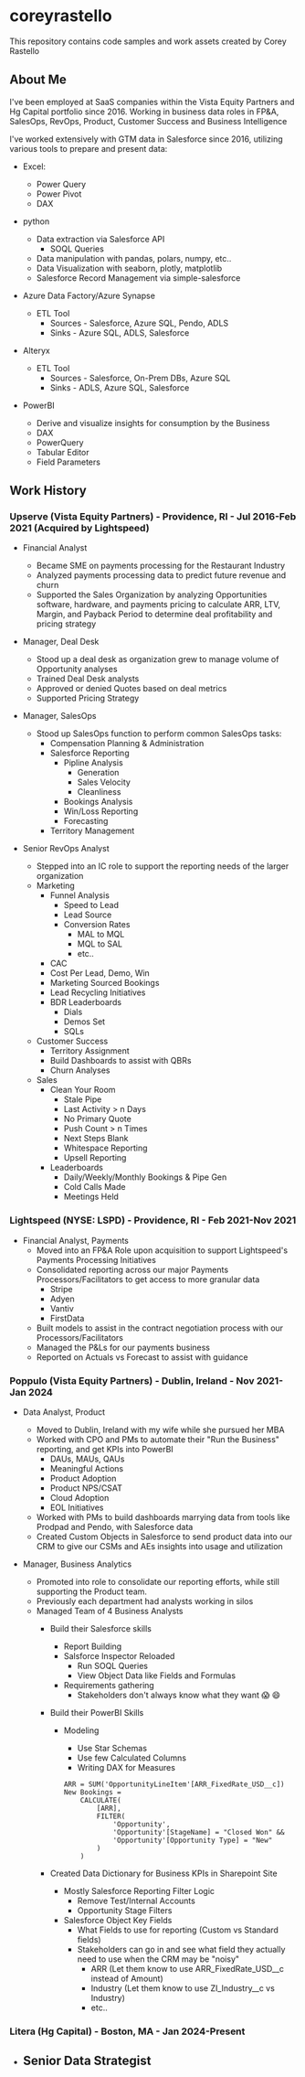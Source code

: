 # coreyrastello
This repository contains code samples and work assets created by Corey Rastello

## About Me
I've been employed at SaaS companies within the Vista Equity Partners and Hg Capital portfolio since 2016.
Working in business data roles in FP&A, SalesOps, RevOps, Product, Customer Success and Business Intelligence

I've worked extensively with GTM data in Salesforce since 2016, utilizing various tools to prepare and present data:
- Excel:
    - Power Query
    - Power Pivot
    - DAX

- python
    - Data extraction via Salesforce API
        - SOQL Queries
    - Data manipulation with pandas, polars, numpy, etc..
    - Data Visualization with seaborn, plotly, matplotlib
    - Salesforce Record Management via simple-salesforce

- Azure Data Factory/Azure Synapse
    - ETL Tool
        - Sources - Salesforce, Azure SQL, Pendo, ADLS
        - Sinks - Azure SQL, ADLS, Salesforce

- Alteryx
    - ETL Tool
        - Sources - Salesforce, On-Prem DBs, Azure SQL
        - Sinks - ADLS, Azure SQL, Salesforce

- PowerBI 
    - Derive and visualize insights for consumption by the Business
    - DAX
    - PowerQuery
    - Tabular Editor
    - Field Parameters


## Work History
### Upserve (Vista Equity Partners) - Providence, RI - Jul 2016-Feb 2021 (Acquired by Lightspeed)
- Financial Analyst
    - Became SME on payments processing for the Restaurant Industry
    - Analyzed payments processing data to predict future revenue and churn
    - Supported the Sales Organization by analyzing Opportunities software, hardware, and payments pricing to calculate ARR, LTV, Margin, and Payback Period to determine deal profitability and pricing strategy

- Manager, Deal Desk
    - Stood up a deal desk as organization grew to manage volume of Opportunity analyses
    - Trained Deal Desk analysts
    - Approved or denied Quotes based on deal metrics
    - Supported Pricing Strategy

- Manager, SalesOps
    - Stood up SalesOps function to perform common SalesOps tasks:
        - Compensation Planning & Administration
        - Salesforce Reporting
            - Pipline Analysis
                - Generation
                - Sales Velocity
                - Cleanliness
            - Bookings Analysis
            - Win/Loss Reporting
            - Forecasting
        - Territory Management

- Senior RevOps Analyst
    - Stepped into an IC role to support the reporting needs of the larger organization 
    - Marketing
        - Funnel Analysis
            - Speed to Lead
            - Lead Source
            - Conversion Rates
                - MAL to MQL
                - MQL to SAL
                - etc..
        - CAC
        - Cost Per Lead, Demo, Win
        - Marketing Sourced Bookings
        - Lead Recycling Initiatives
        - BDR Leaderboards
            - Dials
            - Demos Set
            - SQLs
    - Customer Success
        - Territory Assignment
        - Build Dashboards to assist with QBRs
        - Churn Analyses
    - Sales
        - Clean Your Room
            - Stale Pipe
            - Last Activity > n Days
            - No Primary Quote
            - Push Count > n Times
            - Next Steps Blank
            - Whitespace Reporting 
            - Upsell Reporting
        - Leaderboards
            - Daily/Weekly/Monthly Bookings & Pipe Gen
            - Cold Calls Made
            - Meetings Held

### Lightspeed (NYSE: LSPD) - Providence, RI - Feb 2021-Nov 2021
- Financial Analyst, Payments
    - Moved into an FP&A Role upon acquisition to support Lightspeed's Payments Processing Initiatives
    - Consolidated reporting across our major Payments Processors/Facilitators to get access to more granular data
        - Stripe
        - Adyen
        - Vantiv
        - FirstData
    - Built models to assist in the contract negotiation process with our Processors/Facilitators
    - Managed the P&Ls for our payments business
    - Reported on Actuals vs Forecast to assist with guidance

### Poppulo (Vista Equity Partners) - Dublin, Ireland - Nov 2021-Jan 2024
- Data Analyst, Product
    - Moved to Dublin, Ireland with my wife while she pursued her MBA
    - Worked with CPO and PMs to automate their "Run the Business" reporting, and get KPIs into PowerBI
        - DAUs, MAUs, QAUs
        - Meaningful Actions
        - Product Adoption
        - Product NPS/CSAT
        - Cloud Adoption
        - EOL Initiatives
    - Worked with PMs to build dashboards marrying data from tools like Prodpad and Pendo, with Salesforce data
    - Created Custom Objects in Salesforce to send product data into our CRM to give our CSMs and AEs insights into usage and utilization

- Manager, Business Analytics
    - Promoted into role to consolidate our reporting efforts, while still supporting the Product team.
    - Previously each department had analysts working in silos
    - Managed Team of 4 Business Analysts
        - Build their Salesforce skills
            - Report Building
            - Salsforce Inspector Reloaded
                - Run SOQL Queries
                - View Object Data like Fields and Formulas
            - Requirements gathering
                - Stakeholders don't always know what they want :scream: :smile:
        - Build their PowerBI Skills
            - Modeling
                - Use Star Schemas
                - Use few Calculated Columns
                - Writing DAX for Measures
                
                ```
                ARR = SUM('OpportunityLineItem'[ARR_FixedRate_USD__c])
                New Bookings = 
                    CALCULATE(
                        [ARR],
                        FILTER(
                            'Opportunity',
                            'Opportunity'[StageName] = "Closed Won" &&
                            'Opportunity'[Opportunity Type] = "New"
                        )
                    )
                ```

        - Created Data Dictionary for Business KPIs in Sharepoint Site
            - Mostly Salesforce Reporting Filter Logic
                - Remove Test/Internal Accounts
                - Opportunity Stage Filters
            - Salesforce Object Key Fields
                - What Fields to use for reporting (Custom vs Standard fields)
                - Stakeholders can go in and see what field they actually need to use when the CRM may be "noisy"
                    - ARR (Let them know to use ARR_FixedRate_USD__c instead of Amount)
                    - Industry (Let them know to use ZI_Industry__c vs Industry)
                    - etc..
        
### Litera (Hg Capital) - Boston, MA - Jan 2024-Present
- Senior Data Strategist
    - 




